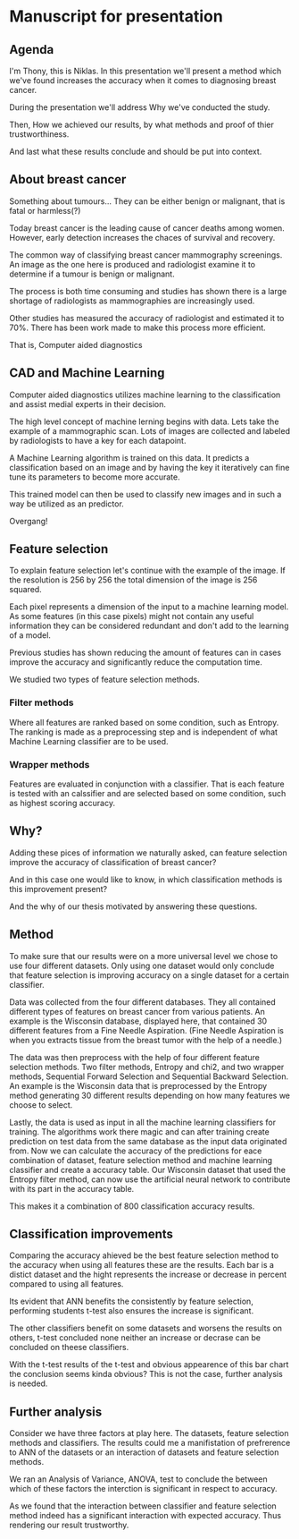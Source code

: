 # Manuscript for presentation

## Agenda

I'm Thony, this is Niklas. In this presentation we'll present a method which we've found increases the accuracy when it comes to diagnosing breast cancer.

During the presentation we'll address Why we've conducted the study.

Then, How we achieved our results, by what methods and proof of thier trustworthiness.

And last what these results conclude and should be put into context.

## About breast cancer

Something about tumours... They can be either benign or malignant, that is fatal or harmless(?)

Today breast cancer is the leading cause of cancer deaths among women. However, early detection increases the chaces of survival and recovery.

The common way of classifying breast cancer mammography screenings. An image as the one here is produced and radiologist examine it to determine if a tumour is benign or malignant.

The process is both time consuming and studies has shown there is a large shortage of radiologists as mammographies are increasingly used.

Other studies has measured the accuracy of radiologist and estimated it to 70%. There has been work made to make this process more efficient.

That is, Computer aided diagnostics


## CAD and Machine Learning

Computer aided diagnostics utilizes machine learning to the classification and assist medial experts in their decision.

The high level concept of machine lerning begins with data. Lets take the example of a mammographic scan. Lots of images are collected and labeled by radiologists to have a key for each datapoint.

A Machine Learning algorithm is trained on this data. It predicts a classification based on an image and by having the key it iteratively can fine tune its parameters to become more accurate.

This trained model can then be used to classify new images and in such a way be utilized as an predictor.

Overgang!

## Feature selection

To explain feature selection let's continue with the example of the image. If the resolution is 256 by 256 the total dimension of the image is 256 squared.

Each pixel represents a dimension of the input to a machine learning model. As some features (in this case pixels) might not contain any useful information they can be considered redundant and don't add to the learning of a model.

Previous studies has shown reducing the amount of features can in cases improve the accuracy and significantly reduce the computation time.

We studied two types of feature selection methods.

### Filter methods

Where all features are ranked based on some condition, such as Entropy. The ranking is made as a preprocessing step and is independent of what Machine Learning classifier are to be used.

### Wrapper methods

Features are evaluated in conjunction with a classifier. That is each feature is tested with an calssifier and are selected based on some condition, such as highest scoring accuracy.

## Why?

Adding these pices of information we naturally asked, can feature selection improve the accuracy of classification of breast cancer?

And in this case one would like to know, in which classification methods is this improvement present?

And the why of our thesis motivated by answering these questions.

## Method

To make sure that our results were on a more universal level we chose to use four different datasets. Only using one dataset would only conclude that feature selection is improving accuracy on a single dataset for a certain classifier.     

Data was collected from the four different databases. They all contained different types of features on breast cancer from various patients. An example is the Wisconsin database, displayed here, that contained 30 different features from a Fine Needle Aspiration. (Fine Needle Aspiration is when you extracts tissue from the breast tumor with the help of a needle.)

The data was then preprocess with the help of four different feature selection methods. Two filter methods, Entropy and chi2, and two wrapper methods, Sequential Forward Selection and Sequential Backward Selection. An example is the Wisconsin data that is preprocessed by the Entropy method generating 30 different results depending on how many features we choose to select.

Lastly, the data is used as input in all the machine learning classifiers for training. The algorithms work there magic and can after training create prediction on test data from the same database as the input data originated from. Now we can calculate the accuracy of the predictions for eace combination of dataset, feature selection method and machine learning classifier and create a accuracy table.  Our Wisconsin dataset that used the Entropy filter method, can now use the artificial neural network to contribute with its part in the accuracy table.

This makes it a combination of 800 classification accuracy results.

## Classification improvements

Comparing the accuracy ahieved be the best feature selection method to the accuracy when using all features these are the results. Each bar is a distict dataset and the hight represents the increase or decrease in percent compared to using all features.

Its evident that ANN benefits the consistently by feature selection, performing students t-test also ensures the increase is significant.

The other classifiers benefit on some datasets and worsens the results on others, t-test concluded none neither an increase or decrase can be concluded on theese classifiers.

With the t-test results of the t-test and obvious appearence of this bar chart the conclusion seems kinda obvious? This is not the case, further analysis is needed.

## Further analysis

Consider we have three factors at play here. The datasets, feature selection methods and classifiers. The results could me a manifistation of prefrerence to ANN of the datasets or an interaction of datasets and feature selection methods.

We ran an Analysis of Variance, ANOVA, test to conclude the between which of these factors the interction is significant in respect to accuracy.

As we found that the interaction between classifier and feature selection method indeed has a significant interaction with expected accuracy. Thus rendering our result trustworthy. 


